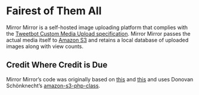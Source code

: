 # Fairest of Them All

Mirror Mirror is a self-hosted image uploading platform that complies with the [Tweetbot Custom Media Upload specification](http://tapbots.net/tweetbot/custom_media/). Mirror Mirror passes the actual media itself to [Amazon S3](http://aws.amazon.com/s3/) and retains a local database of uploaded images along with view counts.

## Credit Where Credit is Due

Mirror Mirror’s code was originally based on [this](http://net.tutsplus.com/tutorials/php/how-to-use-amazon-s3-php-to-dynamically-store-and-manage-files-with-ease/) and [this](http://www.macstories.net/news/tweetbot-for-mac-review/#customuploads) and uses Donovan Schönknecht’s [amazon-s3-php-class](https://github.com/tpyo/amazon-s3-php-class).